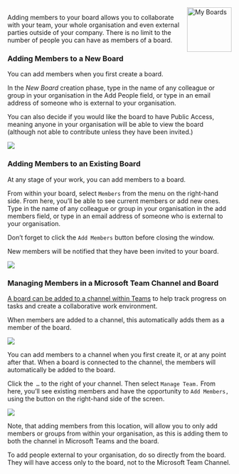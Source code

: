 <img style="float: right" src="/assets/images/boards-logo.jpg" height="100" alt="My Boards" />

Adding members to your board allows you to collaborate with your team, your whole organisation and even external parties outside of your company. There is no limit to the number of people you can have as members of a board.

### Adding Members to a New Board

You can add members when you first create a board.

In the *New Board* creation phase, type in the name of any colleague or group in your organisation in the Add People field, or type in an email address of someone who is external to your organisation.

You can also decide if you would like the board to have Public Access, meaning anyone in your organisation will be able to view the board (although not able to contribute unless they have been invited.)

![](\assets\boards\adding-members-to-boards1.png)

### Adding Members to an Existing Board

At any stage of your work, you can add members to a board.

From within your board, select `Members` from the menu on the right-hand side. From here, you’ll be able to see current members or add new ones. Type in the name of any colleague or group in your organisation in the add members field, or type in an email address of someone who is external to your organisation.

Don’t forget to click the `Add Members` button before closing the window.

New members will be notified that they have been invited to your board.  

![](\assets\boards\adding-members-to-boards2.png)

### Managing Members in a Microsoft Team Channel and Board

[A board can be added to a channel within Teams](/boards/howto/adding-boards-to-teams/) to help track progress on tasks and create a collaborative work environment.

When members are added to a channel, this automatically adds them as a member of the board.

![](\assets\boards\adding-members-to-boards3.png)

You can add members to a channel when you first create it, or at any point after that. When a board is connected to the channel, the members will automatically be added to the board.

Click the` …` to the right of your channel. Then select `Manage Team.` From here, you’ll see existing members and have the opportunity to `Add Members,` using the button on the right-hand side of the screen.

![](\assets\boards\adding-members-to-boards4.png)

Note, that adding members from this location, will allow you to only add members or groups from within your organisation, as this is adding them to both the channel in Microsoft Teams and the board.

To add people external to your organisation, do so directly from the board. They will have access only to the board, not to the Microsoft Team Channel.
